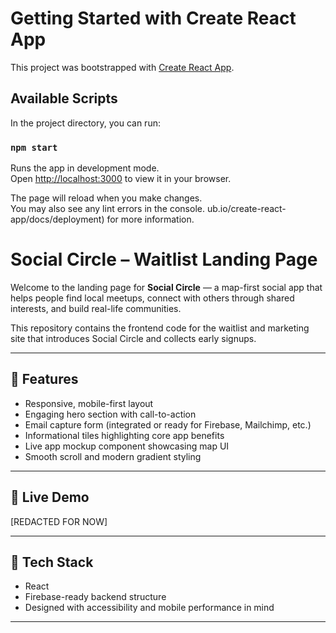 # Getting Started with Create React App

This project was bootstrapped with [Create React App](https://github.com/facebook/create-react-app).

## Available Scripts

In the project directory, you can run:

### `npm start`

Runs the app in development mode.\
Open [http://localhost:3000](http://localhost:3000) to view it in your browser.

The page will reload when you make changes.\
You may also see any lint errors in the console.
ub.io/create-react-app/docs/deployment) for more information.

# Social Circle – Waitlist Landing Page

Welcome to the landing page for **Social Circle** — a map-first social app that helps people find local meetups, connect with others through shared interests, and build real-life communities.

This repository contains the frontend code for the waitlist and marketing site that introduces Social Circle and collects early signups.

---

## 🧭 Features

- Responsive, mobile-first layout
- Engaging hero section with call-to-action
- Email capture form (integrated or ready for Firebase, Mailchimp, etc.)
- Informational tiles highlighting core app benefits
- Live app mockup component showcasing map UI
- Smooth scroll and modern gradient styling

---

## 🚀 Live Demo

[REDACTED FOR NOW] 

---

## 🧰 Tech Stack

- React 
- Firebase-ready backend structure
- Designed with accessibility and mobile performance in mind

---
